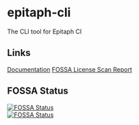 # epitaph-cli
The CLI tool for Epitaph CI

## Links
[Documentation](epitaph-ci.ksryy.ga/cli)
[FOSSA License Scan Report](https://app.fossa.io/attribution/8601667a-98d7-4486-abc4-6ff38f76ed34)

## FOSSA Status
[![FOSSA Status](https://app.fossa.io/api/projects/git%2Bgithub.com%2Fepitaph-ci%2Fepitaph-cli.svg?type=small)](https://app.fossa.io/projects/git%2Bgithub.com%2Fepitaph-ci%2Fepitaph-cli?ref=badge_small)  
[![FOSSA Status](https://app.fossa.io/api/projects/git%2Bgithub.com%2Fepitaph-ci%2Fepitaph-cli.svg?type=large)](https://app.fossa.io/projects/git%2Bgithub.com%2Fepitaph-ci%2Fepitaph-cli?ref=badge_large)
